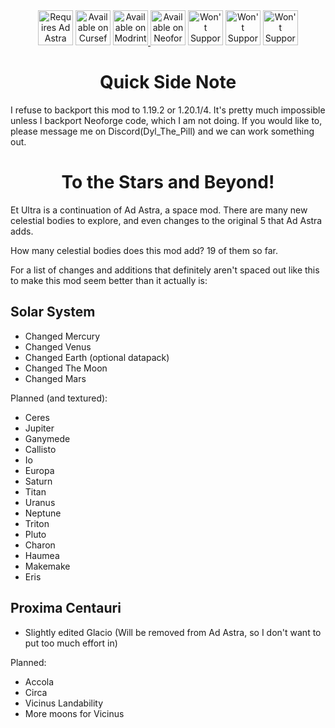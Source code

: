 <div align="center">
<a href="https://www.modrinth.com/mod/ad-astra"><img alt="Requires Ad Astra" height="56" src="https://svgshare.com/i/19cv.svg"></a>
<a href="https://www.curseforge.com/minecraft/mc-mods/ad-astra-et-ultra"><img alt="Available on Curseforge" height="56" src="https://cdn.jsdelivr.net/npm/@intergrav/devins-badges@3/assets/cozy/available/curseforge_vector.svg"></a>
<a href="https://www.curseforge.com/minecraft/mc-mods/ad-astra-et-ultra"><img alt="Available on Modrinth" height="56" src="https://cdn.jsdelivr.net/npm/@intergrav/devins-badges@3/assets/cozy/available/modrinth_vector.svg">
</a>
<a href="https://www.neoforged.net"><img alt="Available on Neoforge" height="56" src="https://www.svgshare.com/i/19dA.svg"></a>
<a href="https://www.neoforged.net/news/2023-retrospection/"><img alt="Won't Support Forge" height="56" src="https://cdn.jsdelivr.net/npm/@intergrav/devins-badges@3/assets/cozy/unsupported/forge_vector.svg"></a>
<a href="https://www.discord.com/channels/880995984426020885/881365249016623145/1250861072123039855"><img alt="Won't Support Fabric" height="56" src="https://cdn.jsdelivr.net/npm/@intergrav/devins-badges@3/assets/cozy/unsupported/fabric_vector.svg"></a>
<a href="https://www.discord.com/channels/880995984426020885/881365249016623145/1250861072123039855"><img alt="Won't Support 1.19 or 1.20" height="56" src="https://www.svgshare.com/i/19dM.svg"></a>
</div>

# <div align="center">Quick Side Note</div>

I refuse to backport this mod to 1.19.2 or 1.20.1/4. It's pretty much impossible unless I backport Neoforge code, which I am not doing. If you would like to, please message me on Discord(Dyl_The_Pill) and we can work something out.

# <div align="center">To the Stars and Beyond!</div>

Et Ultra is a continuation of Ad Astra, a space mod. There are many new celestial bodies to explore, and even changes to the original 5 that Ad Astra adds.

How many celestial bodies does this mod add? 19 of them so far.

For a list of changes and additions that definitely aren't spaced out like this to make this mod seem better than it actually is:

## Solar System
- Changed Mercury
- Changed Venus
- Changed Earth (optional datapack)
- Changed The Moon
- Changed Mars

Planned (and textured):

- Ceres
- Jupiter
- Ganymede
- Callisto
- Io
- Europa
- Saturn
- Titan
- Uranus
- Neptune
- Triton
- Pluto
- Charon
- Haumea
- Makemake
- Eris

## Proxima Centauri

- Slightly edited Glacio (Will be removed from Ad Astra, so I don't want to put too much effort in)

Planned:

- Accola
- Circa
- Vicinus Landability
- More moons for Vicinus
